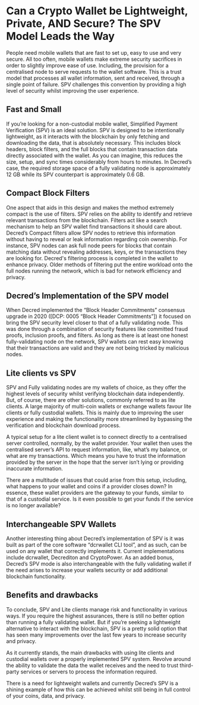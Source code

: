 # Can a Crypto Wallet be Lightweight, Private, AND Secure? The SPV Model Leads the Way

People need mobile wallets that are fast to set up, easy to use and very secure. All too often, mobile wallets make extreme security sacrifices in order to slightly improve ease of use. Including, the provision for a centralised node to serve requests to the wallet software. This is a trust model that processes all wallet information, sent and received, through a single point of failure. SPV challenges this convention by providing a high level of security whilst improving the user experience. 

## Fast and Small
If you’re looking for a non-custodial mobile wallet, Simplified Payment Verification (SPV) is an ideal solution.  SPV is designed to be intentionally lightweight, as it interacts with the blockchain by only fetching and downloading the data, that is absolutely necessary. This includes block headers, block filters, and the full blocks that contain transaction data directly associated with the wallet. As you can imagine, this reduces the size, setup, and sync times considerably from hours to minutes. In Decred’s case, the required storage space of a fully validating node is approximately 12 GB while its SPV counterpart is approximately 0.6 GB.

## Compact Block Filters
One aspect that aids in this design and makes the method extremely compact is the use of filters. SPV relies on the ability to identify and retrieve relevant transactions from the blockchain. Filters act like a search mechanism to help an SPV wallet find transactions it should care about. Decred’s Compact filters allow SPV nodes to retrieve this information without having to reveal or leak information regarding coin ownership. For instance, SPV nodes can ask full node peers for blocks that contain matching data without revealing addresses, keys, or the transactions they are looking for. Decred's filtering process is completed in the wallet to enhance privacy. Older methods of filtering put the entire workload onto the full nodes running the network, which is bad for network efficiency and privacy.

## Decred’s Implementation of the SPV model
When Decred implemented the “Block Header Commitments” consensus upgrade in 2020 ([DCP: 0005 “Block Header Commitments”]) it focused on bring the SPV security level closer to that of a fully validating node. This was done through a combination of security features like committed fraud proofs, inclusion proofs, and filters. As long as there is at least one honest fully-validating node on the network, SPV wallets can rest easy knowing that their transactions are valid and they are not being tricked by malicious nodes. 

## Lite clients vs SPV
SPV and Fully validating nodes are my wallets of choice, as they offer the highest levels of security whilst verifying blockchain data independently. But, of course, there are other solutions, commonly referred to as lite clients. A large majority of multi-coin wallets or exchange wallets favour lite clients or fully custodial wallets. This is mainly due to improving the user experience and making the functionality more streamlined by bypassing the verification and blockchain download process.

A typical setup for a lite client wallet is to connect directly to a centralised server controlled, normally, by the wallet provider. Your wallet then uses the centralised server’s API to request information, like, what’s my balance, or what are my transactions. Which means you have to trust the information provided by the server in the hope that the server isn’t lying or providing inaccurate information.

There are a multitude of issues that could arise from this setup, including, what happens to your wallet and coins if a provider closes down? In essence, these wallet providers are the gateway to your funds, similar to that of a custodial service. Is it even possible to get your funds if the service is no longer available?

## Interchangeable SPV Wallets
Another interesting thing about Decred’s implementation of SPV is it was built as part of the core software “dcrwallet CLI tool”, and as such, can be used on any wallet that correctly implements it. Current implementations include dcrwallet, Decrediton and CryptoPower. As an added bonus, Decred’s SPV mode is also interchangeable with the fully validating wallet if the need arises to increase your wallets security or add additional blockchain functionality.

## Benefits and drawbacks
To conclude, SPV and Lite clients manage risk and functionality in various ways. If you require the highest assurances, there is still no better option than running a fully validating wallet. But if you’re seeking a lightweight alternative to interact with the blockchain, SPV is a pretty solid option that has seen many improvements over the last few years to increase security and privacy. 

As it currently stands, the main drawbacks with using lite clients and custodial wallets over a properly implemented SPV system. Revolve around the ability to validate the data the wallet receives and the need to trust third-party services or servers to process the information required. 

There is a need for lightweight wallets and currently Decred’s SPV is a shining example of how this can be achieved whilst still being in full control of your coins, data, and privacy.
